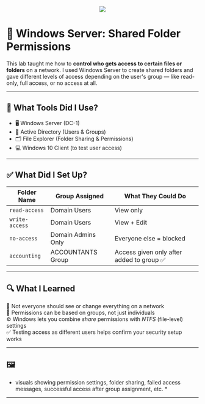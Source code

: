 <p align="center">
<img src="https://github.com/user-attachments/assets/aab04f32-172d-48ea-95ec-7a5017f4952b" 
</p>


# 📁 Windows Server: Shared Folder Permissions

This lab taught me how to **control who gets access to certain files or folders** on a network. I used Windows Server to create shared folders and gave different levels of access depending on the user's group — like read-only, full access, or no access at all.

---

## 🧰 What Tools Did I Use?
- 🖥️ Windows Server (DC-1)  
- 👤 Active Directory (Users & Groups)  
- 🗂️ File Explorer (Folder Sharing & Permissions)  
- 💻 Windows 10 Client (to test user access)

---

## ✅ What Did I Set Up?

| Folder Name     | Group Assigned        | What They Could Do         |
|------------------|------------------------|------------------------------|
| `read-access`    | Domain Users           | View only                   |
| `write-access`   | Domain Users           | View + Edit                 |
| `no-access`      | Domain Admins Only     | Everyone else = blocked     |
| `accounting`     | ACCOUNTANTS Group      | Access given only after added to group ✅  |

---

## 🔍 What I Learned

🔐 Not everyone should see or change everything on a network  
👥 Permissions can be based on groups, not just individuals  
⚙️ Windows lets you combine *share* permissions with *NTFS* (file-level) settings  
✅ Testing access as different users helps confirm your security setup works

---

## 🖼️   
* visuals showing permission settings, folder sharing, failed access messages, successful access after group assignment, etc. *

---

